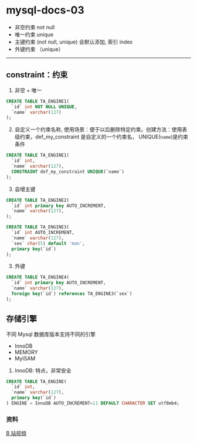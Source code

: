 # mysql-docs-03

- 非空约束 not null
- 唯一约束 unique
- 主键约束 (not null, unique) 会默认添加, 索引 index
- 外键约束 （unique）

---

## constraint：约束

1. 非空 + 唯一

```sql
CREATE TABLE TA_ENGINE1(
  `id` int NOT NULL UNIQUE,
  `name` varchar(127)
);
```

2. 自定义一个约束名称, 使用场景：便于以后删除特定约束。创建方法：使用表级约束，def_my_constraint 是自定义的一个约束名， UNIQUE(`name`)是约束条件

```sql
CREATE TABLE TA_ENGINE1(
  `id` int,
  `name` varchar(127),
  CONSTRAINT def_my_constraint UNIQUE(`name`)
);
```

3. 自增主键

```sql
CREATE TABLE TA_ENGINE2(
  `id` int primary key AUTO_INCREMENT,
  `name` varchar(127),
);

CREATE TABLE TA_ENGINE3(
  `id` int AUTO_INCREMENT,
  `name` varchar(127),
  `sex` char(5) default 'man',
  primary key(`id`)
);
```

3. 外键

```sql
CREATE TABLE TA_ENGINE4(
  `id` int primary key AUTO_INCREMENT,
  `name` varchar(127),
  foreign key(`id`) references TA_ENGINE3(`sex`)
);
```

## 存储引擎

不同 Mysql 数据库版本支持不同的引擎

- InnoDB
- MEMORY
- MyISAM

1. InnoDB: 特点，非常安全

```sql
CREATE TABLE TA_ENGINE(
  `id` int,
  `name` varchar(127),
  primary key(`id`)
) ENGINE = InnoDB AUTO_INCREMENT=11 DEFAULT CHARACTER SET utf8mb4;
```

### 资料

[B 站视频](https://www.bilibili.com/video/BV1Vy4y1z7EX?p=100)
